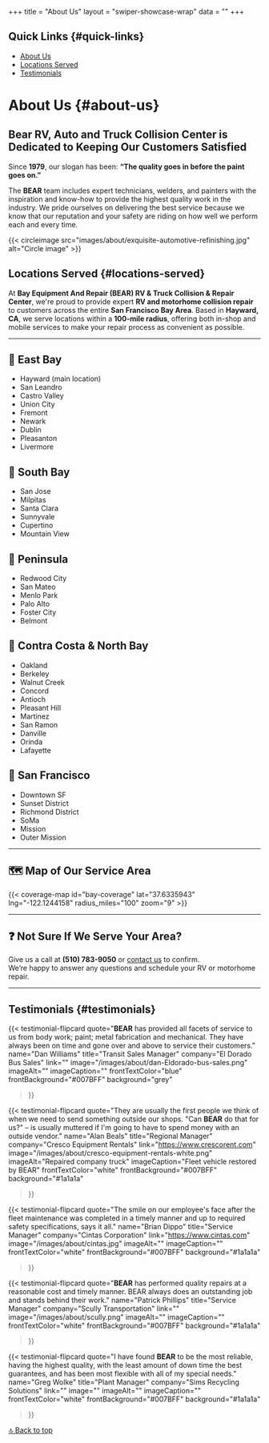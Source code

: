 +++
title = "About Us"
layout = "swiper-showcase-wrap"
data = ""
+++

<!-- /Users/2021sam/apps/BEAR/hugo/05_05_wp_conv/bear/content/about-us/index.md -->
## Quick Links {#quick-links}

- [About Us](#about-us)
- [Locations Served](#locations-served)
- [Testimonials](#testimonials)

# About Us {#about-us}

## Bear RV, Auto and Truck Collision Center is Dedicated to Keeping Our Customers Satisfied

Since **1979**, our slogan has been: **“The quality goes in before the paint goes on.”**


The **BEAR** team includes expert technicians, welders, and painters with the
inspiration and know-how to provide the highest quality work in the industry.
We pride ourselves on delivering the best service because we know that our
reputation and your safety are riding on how well we perform each and every
time.

{{< circleimage src="images/about/exquisite-automotive-refinishing.jpg" alt="Circle image" >}}



## Locations Served {#locations-served}

At **Bay Equipment And Repair (BEAR) RV & Truck Collision & Repair Center**, we're proud to provide expert **RV and motorhome collision repair** to customers across the entire **San Francisco Bay Area**. Based in **Hayward, CA**, we serve locations within a **100-mile radius**, offering both in-shop and mobile services to make your repair process as convenient as possible.

---

## 📍 East Bay

- Hayward (main location)
- San Leandro
- Castro Valley
- Union City
- Fremont
- Newark
- Dublin
- Pleasanton
- Livermore

## 📍 South Bay

- San Jose
- Milpitas
- Santa Clara
- Sunnyvale
- Cupertino
- Mountain View

## 📍 Peninsula

- Redwood City
- San Mateo
- Menlo Park
- Palo Alto
- Foster City
- Belmont

## 📍 Contra Costa & North Bay

- Oakland
- Berkeley
- Walnut Creek
- Concord
- Antioch
- Pleasant Hill
- Martinez
- San Ramon
- Danville
- Orinda
- Lafayette

## 📍 San Francisco

- Downtown SF
- Sunset District
- Richmond District
- SoMa
- Mission
- Outer Mission

---

## 🗺️ Map of Our Service Area

<!-- Optional: Add this via a Hugo shortcode or in your layout template -->

{{< coverage-map id="bay-coverage" lat="37.6335943" lng="-122.1244158" radius_miles="100" zoom="9" >}}


---

## ❓ Not Sure If We Serve Your Area?

Give us a call at **(510) 783-9050** or [contact us](/contact-us/) to confirm.  
We’re happy to answer any questions and schedule your RV or motorhome repair.

---





## Testimonials {#testimonials}
{{< testimonial-flipcard
  quote="**BEAR** has provided all facets of service to us from body work; paint; metal fabrication and mechanical. They have always been on time and gone over and above to service their customers."
  name="Dan Williams"
  title="Transit Sales Manager"
  company="El Dorado Bus Sales"
  link=""
  image="/images/about/dan-Eldorado-bus-sales.png"
  imageAlt=""
  imageCaption=""
  frontTextColor="blue"
  frontBackground="#007BFF"
  background="grey"
>}}

{{< testimonial-flipcard
  quote="They are usually the first people we think of when we need to send something outside our shops. &quot;Can **BEAR** do that for us?&quot; – is usually muttered if I'm going to have to spend money with an outside vendor."
  name="Alan Beals"
  title="Regional Manager"
  company="Cresco Equipment Rentals"
  link="https://www.crescorent.com"
  image="/images/about/cresco-equipment-rentals-white.png"
  imageAlt="Repaired company truck"
  imageCaption="Fleet vehicle restored by BEAR"
  frontTextColor="white"
  frontBackground="#007BFF"
  background="#1a1a1a"
>}}

{{< testimonial-flipcard
  quote="The smile on our employee's face after the fleet maintenance was completed in a timely manner and up to required safety specifications, says it all."
  name="Brian Dippo"
  title="Service Manager"
  company="Cintas Corporation"
  link="https://www.cintas.com"
  image="/images/about/cintas.jpg"
  imageAlt=""
  imageCaption=""
  frontTextColor="white"
  frontBackground="#007BFF"
  background="#1a1a1a"
>}}

{{< testimonial-flipcard
  quote="**BEAR** has performed quality repairs at a reasonable cost and timely manner. BEAR always does an outstanding job and stands behind their work."
  name="Patrick Phillips"
  title="Service Manager"
  company="Scully Transportation"
  link=""
  image="/images/about/scully.png"
  imageAlt=""
  imageCaption=""
  frontTextColor="white"
  frontBackground="#007BFF"
  background="#1a1a1a"
>}}

{{< testimonial-flipcard
  quote="I have found **BEAR** to be the most reliable, having the highest quality, with the least amount of down time the best guarantees, and has been most flexible with all of my special needs."
  name="Greg Wolke"
  title="Plant Manager"
  company="Sims Recycling Solutions"
  link=""
  image=""
  imageAlt=""
  imageCaption=""
  frontTextColor="white"
  frontBackground="#007BFF"
  background="#1a1a1a"
>}}

[🔝 Back to top](#quick-links)

